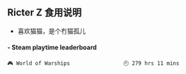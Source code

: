 ## Ricter Z 食用说明
- 喜欢猫猫，是个冇猫孤儿

<!-- steam-box start -->
#### - Steam playtime leaderboard
```text
🎮 World of Warships                 🕘 279 hrs 11 mins
```
<!-- Powered by https://github.com/YouEclipse/steam-box . -->
<!-- steam-box end -->
